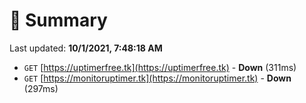 # 📖 Summary
Last updated: **10/1/2021, 7:48:18 AM**

- `GET` [https://uptimerfree.tk](https://uptimerfree.tk) - **Down** (311ms)
- `GET` [https://monitoruptimer.tk](https://monitoruptimer.tk) - **Down** (297ms)
